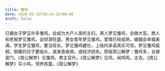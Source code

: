 ```yaml
---
title: 雏鸡
date: 2020-02-15T20:54:12+08:00
draft: false
---
```


巳婚女子梦见许多雏鸡，会成为大户人家的主妇，男人梦见雏鸡，会做大官。商人和老板梦见雏鸡，会财源旺盛。男女青年梦见雏鸡，爱情巳经成熟，婚姻会幸福美满。学生梦见雏鸡，要当班长。梦见雏鸡健壮，上级的承诺真实可信。梦见雏鸡瘦弱。倒霉的日子要临头，或身患疾病，或经济损失。原版周公解梦：雏鸡多，女嫁富门。《周公解梦》见雏鸡，男主官升。《周公解梦》见鸡，闻鸡鸣，主吉。《周公解梦》买小鸡，领养孩童。《周公解梦》
